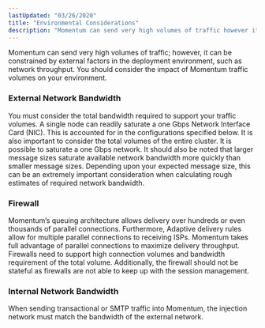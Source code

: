 ```yaml
---
lastUpdated: "03/26/2020"
title: "Environmental Considerations"
description: "Momentum can send very high volumes of traffic however it can be constrained by external factors in the deployment environment such as network throughput You should consider the impact of Momentum traffic volumes on your environment You must consider the total bandwidth required to support your traffic volumes A single..."
---
```


Momentum can send very high volumes of traffic; however, it can be constrained by external factors in the deployment environment, such as network throughput. You should consider the impact of Momentum traffic volumes on your environment.

### <a name="hardware.environmental.external_bandwidth"></a> External Network Bandwidth

You must consider the total bandwidth required to support your traffic volumes. A single node can readily saturate a one Gbps Network Interface Card (NIC). This is accounted for in the configurations specified below. It is also important to consider the total volumes of the entire cluster. It is possible to saturate a one Gbps network. It should also be noted that larger message sizes saturate available network bandwidth more quickly than smaller message sizes. Depending upon your expected message size, this can be an extremely important consideration when calculating rough estimates of required network bandwidth.

### <a name="hardware.environmental.firewall"></a> Firewall

Momentum’s queuing architecture allows delivery over hundreds or even thousands of parallel connections. Furthermore, Adaptive delivery rules allow for multiple parallel connections to receiving ISPs. Momentum takes full advantage of parallel connections to maximize delivery throughput. Firewalls need to support high connection volumes and bandwidth requirement of the total volume. Additionally, the firewall should not be stateful as firewalls are not able to keep up with the session management.

### <a name="hardware.environmental.internal_bandwidth"></a> Internal Network Bandwidth

When sending transactional or SMTP traffic into Momentum, the injection network must match the bandwidth of the external network.